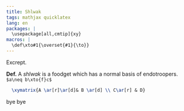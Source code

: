 ```yaml
---
title: Shlwak
tags: mathjax quicklatex
lang: en
packages: |
  \usepackage[all,cmtip]{xy}
macros: |
  \def\xto#1{\overset{#1}{\to}}
---
```



Excrept.


**Def.** A *shlwak* is a foodget which has a normal basis of endotroopers. `$a\neq b\xto{f}c$`

``` tex
  \xymatrix{A \ar[r]\ar[d]& B \ar[d] \\ C\ar[r] & D}
```

bye
bye